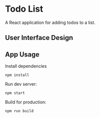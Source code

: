 #  Todo List
A React application for adding todos to a list.

## User Interface Design

## App Usage
Install dependencies
```
npm install
```
Run dev server:
```
npm start
```
Build for production:
```
npm run build
```
